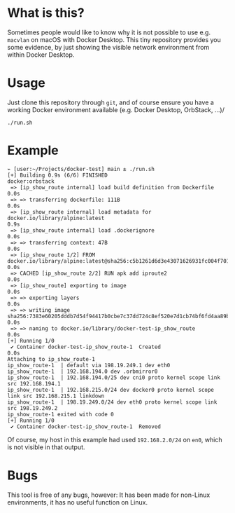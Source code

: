 # What is this?

Sometimes people would like to know why it is not possible to use e.g. `macvlan`
on macOS with Docker Desktop. This tiny repository provides you some evidence,
by just showing the visible network environment from within Docker Desktop.

# Usage

Just clone this repository through `git`, and of course ensure you have a working
Docker environment available (e.g. Docker Desktop, OrbStack, ...)/

```shell
./run.sh
```

# Example

```console
⌁ [user:~/Projects/docker-test] main ± ./run.sh
[+] Building 0.9s (6/6) FINISHED                                                                                                                docker:orbstack
 => [ip_show_route internal] load build definition from Dockerfile                                                                                         0.0s
 => => transferring dockerfile: 111B                                                                                                                       0.0s
 => [ip_show_route internal] load metadata for docker.io/library/alpine:latest                                                                             0.9s
 => [ip_show_route internal] load .dockerignore                                                                                                            0.0s
 => => transferring context: 47B                                                                                                                           0.0s
 => [ip_show_route 1/2] FROM docker.io/library/alpine:latest@sha256:c5b1261d6d3e43071626931fc004f70149baeba2c8ec672bd4f27761f8e1ad6b                       0.0s
 => CACHED [ip_show_route 2/2] RUN apk add iproute2                                                                                                        0.0s
 => [ip_show_route] exporting to image                                                                                                                     0.0s
 => => exporting layers                                                                                                                                    0.0s
 => => writing image sha256:7383e60205dddb7d54f94417b0cbe7c37dd724c8ef520e7d1cb74bf6fd4aa89b                                                               0.0s
 => => naming to docker.io/library/docker-test-ip_show_route                                                                                               0.0s
[+] Running 1/0
 ✔ Container docker-test-ip_show_route-1  Created                                                                                                          0.0s
Attaching to ip_show_route-1
ip_show_route-1  | default via 198.19.249.1 dev eth0
ip_show_route-1  | 192.168.194.0 dev .orbmirror0
ip_show_route-1  | 192.168.194.0/25 dev cni0 proto kernel scope link src 192.168.194.1
ip_show_route-1  | 192.168.215.0/24 dev docker0 proto kernel scope link src 192.168.215.1 linkdown
ip_show_route-1  | 198.19.249.0/24 dev eth0 proto kernel scope link src 198.19.249.2
ip_show_route-1 exited with code 0
[+] Running 1/0
 ✔ Container docker-test-ip_show_route-1  Removed
```

Of course, my host in this example had used `192.168.2.0/24` on `en0`, which is not visible in that output.

# Bugs

This tool is free of any bugs, however: It has been made for non-Linux environments,
it has no useful function on Linux.
